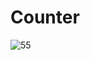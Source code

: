 # Counter
![55](https://github.com/Apache-ghost/JavaScipt_Project_Beginner/assets/125418589/34799edb-8039-4dbc-896a-ce0c33d90bf2)
